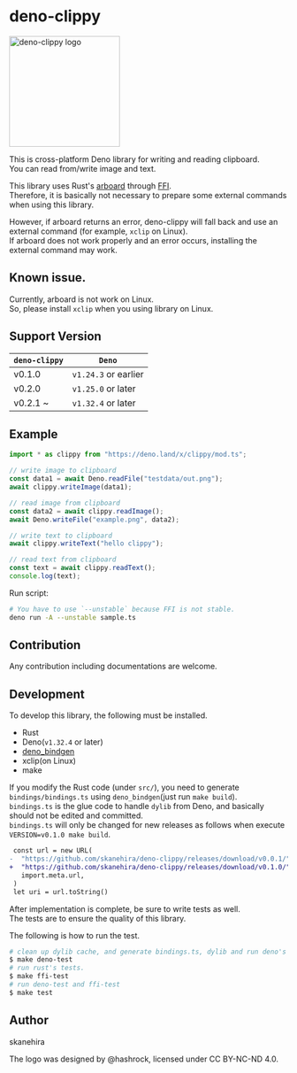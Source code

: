 # deno-clippy

<img src="./logo.svg" alt="deno-clippy logo" width="200" height="200" />

This is cross-platform Deno library for writing and reading clipboard.\
You can read from/write image and text.

This library uses Rust's [arboard](https://github.com/1Password/arboard) through
[FFI](https://deno.land/manual@v1.24.3/runtime/ffi_api).\
Therefore, it is basically not necessary to prepare some external commands when
using this library.

However, if arboard returns an error, deno-clippy will fall back and use an
external command (for example, `xclip` on Linux).\
If arboard does not work properly and an error occurs, installing the external
command may work.

## Known issue.

Currently, arboard is not work on Linux.\
So, please install `xclip` when you using library on Linux.

## Support Version

| `deno-clippy` | `Deno`               |
| ------------- | -------------------- |
| v0.1.0        | `v1.24.3` or earlier |
| v0.2.0        | `v1.25.0` or later   |
| v0.2.1 ~      | `v1.32.4` or later   |

## Example

```typescript
import * as clippy from "https://deno.land/x/clippy/mod.ts";

// write image to clipboard
const data1 = await Deno.readFile("testdata/out.png");
await clippy.writeImage(data1);

// read image from clipboard
const data2 = await clippy.readImage();
await Deno.writeFile("example.png", data2);

// write text to clipboard
await clippy.writeText("hello clippy");

// read text from clipboard
const text = await clippy.readText();
console.log(text);
```

Run script:

```sh
# You have to use `--unstable` because FFI is not stable.
deno run -A --unstable sample.ts
```

## Contribution

Any contribution including documentations are welcome.

## Development

To develop this library, the following must be installed.

- Rust
- Deno(`v1.32.4` or later)
- [deno_bindgen](https://github.com/denoland/deno_bindgen)
- xclip(on Linux)
- make

If you modify the Rust code (under `src/`), you need to generate
`bindings/bindings.ts` using `deno_bindgen`(just run `make build`).\
`bindings.ts` is the glue code to handle `dylib` from Deno, and basically should
not be edited and committed.\
`bindings.ts` will only be changed for new releases as follows when execute
`VERSION=v0.1.0 make build`.

```diff
 const url = new URL(
-  "https://github.com/skanehira/deno-clippy/releases/download/v0.0.1/",
+  "https://github.com/skanehira/deno-clippy/releases/download/v0.1.0/",
   import.meta.url,
 )
 let uri = url.toString()
```

After implementation is complete, be sure to write tests as well.\
The tests are to ensure the quality of this library.

The following is how to run the test.

```sh
# clean up dylib cache, and generate bindings.ts, dylib and run deno's test.
$ make deno-test
# run rust's tests.
$ make ffi-test
# run deno-test and ffi-test
$ make test
```

## Author

skanehira

The logo was designed by @hashrock, licensed under CC BY-NC-ND 4.0.
